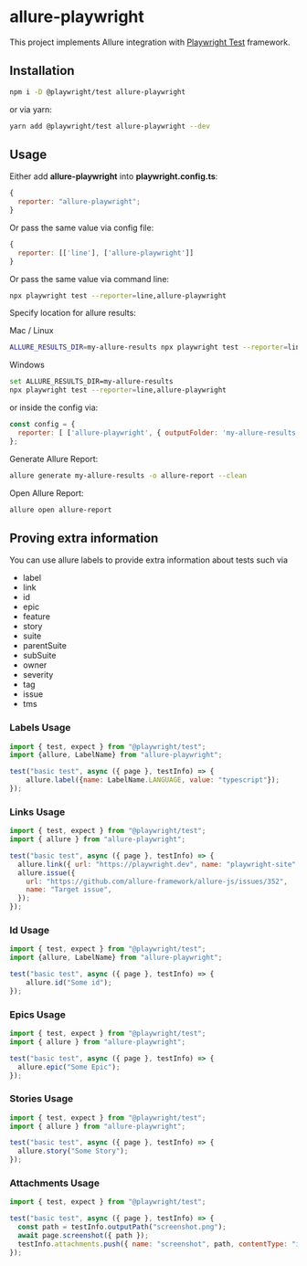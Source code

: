 # allure-playwright

This project implements Allure integration with [Playwright Test](https://playwright.dev) framework.

## Installation

```bash
npm i -D @playwright/test allure-playwright
```

or via yarn:

```bash
yarn add @playwright/test allure-playwright --dev
```

## Usage

Either add **allure-playwright** into **playwright.config.ts**:

```js
{
  reporter: "allure-playwright";
}
```

Or pass the same value via config file:

```js
{
  reporter: [['line'], ['allure-playwright']]
}
```

Or pass the same value via command line:

```bash
npx playwright test --reporter=line,allure-playwright
```

Specify location for allure results:

Mac / Linux

```bash
ALLURE_RESULTS_DIR=my-allure-results npx playwright test --reporter=line,allure-playwright
```

Windows

```bash
set ALLURE_RESULTS_DIR=my-allure-results
npx playwright test --reporter=line,allure-playwright
```

or inside the config via:

```js
const config = {
  reporter: [ ['allure-playwright', { outputFolder: 'my-allure-results' }] ],
};
```

Generate Allure Report:
```bash
allure generate my-allure-results -o allure-report --clean
```

Open Allure Report:
```bash
allure open allure-report
```

## Proving extra information

You can use allure labels to provide extra information about tests such via

- label
- link
- id
- epic
- feature
- story
- suite
- parentSuite
- subSuite
- owner
- severity
- tag
- issue
- tms


### Labels Usage

```js
import { test, expect } from "@playwright/test";
import {allure, LabelName} from "allure-playwright";

test("basic test", async ({ page }, testInfo) => {
    allure.label({name: LabelName.LANGUAGE, value: "typescript"});
});
```
### Links Usage

```js
import { test, expect } from "@playwright/test";
import { allure } from "allure-playwright";

test("basic test", async ({ page }, testInfo) => {
  allure.link({ url: "https://playwright.dev", name: "playwright-site" });
  allure.issue({
    url: "https://github.com/allure-framework/allure-js/issues/352",
    name: "Target issue",
  });
});
```

### Id Usage

```js
import { test, expect } from "@playwright/test";
import {allure, LabelName} from "allure-playwright";

test("basic test", async ({ page }, testInfo) => {
    allure.id("Some id");
});
```

### Epics Usage

```js
import { test, expect } from "@playwright/test";
import { allure } from "allure-playwright";

test("basic test", async ({ page }, testInfo) => {
  allure.epic("Some Epic");
});
```

### Stories Usage

```js
import { test, expect } from "@playwright/test";
import { allure } from "allure-playwright";

test("basic test", async ({ page }, testInfo) => {
  allure.story("Some Story");
});
```



### Attachments Usage

```js
import { test, expect } from "@playwright/test";

test("basic test", async ({ page }, testInfo) => {
  const path = testInfo.outputPath("screenshot.png");
  await page.screenshot({ path });
  testInfo.attachments.push({ name: "screenshot", path, contentType: "image/png" });
});
```
